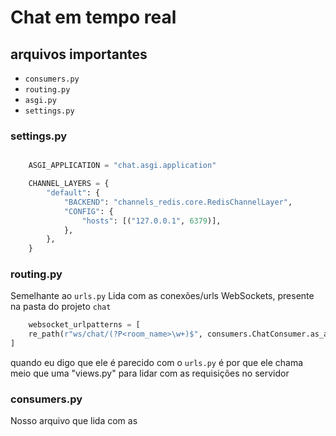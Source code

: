 # Chat em tempo real

## arquivos importantes
* ```consumers.py```
* ```routing.py```
* ```asgi.py```
* ```settings.py```


### settings.py
```python

    ASGI_APPLICATION = "chat.asgi.application"

    CHANNEL_LAYERS = {
        "default": {
            "BACKEND": "channels_redis.core.RedisChannelLayer",
            "CONFIG": {
                "hosts": [("127.0.0.1", 6379)],
            },
        },
    }

```

### routing.py
Semelhante ao ```urls.py```
Lida com as conexões/urls WebSockets, presente na pasta do projeto ```chat```
```python
    websocket_urlpatterns = [
    re_path(r"ws/chat/(?P<room_name>\w+)$", consumers.ChatConsumer.as_asgi()),
]
```
quando eu digo que ele é parecido com o ```urls.py```
é por que ele chama meio que uma "views.py" para lidar com as requisições no servidor

### consumers.py
Nosso arquivo que lida com as 
`````